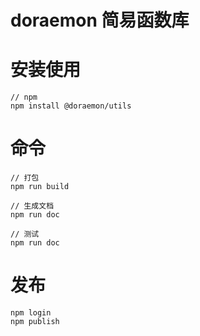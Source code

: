 # doraemon 简易函数库

# 安装使用

```shell
// npm
npm install @doraemon/utils
```

# 命令

```shell
// 打包
npm run build

// 生成文档
npm run doc

// 测试
npm run doc
```

# 发布

```shell
npm login
npm publish
```